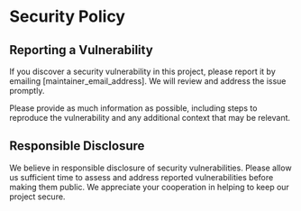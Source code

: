 # Security Policy

## Reporting a Vulnerability

If you discover a security vulnerability in this project, please report it by emailing [maintainer_email_address]. We will review and address the issue promptly.

Please provide as much information as possible, including steps to reproduce the vulnerability and any additional context that may be relevant.

## Responsible Disclosure

We believe in responsible disclosure of security vulnerabilities. Please allow us sufficient time to assess and address reported vulnerabilities before making them public. We appreciate your cooperation in helping to keep our project secure.
